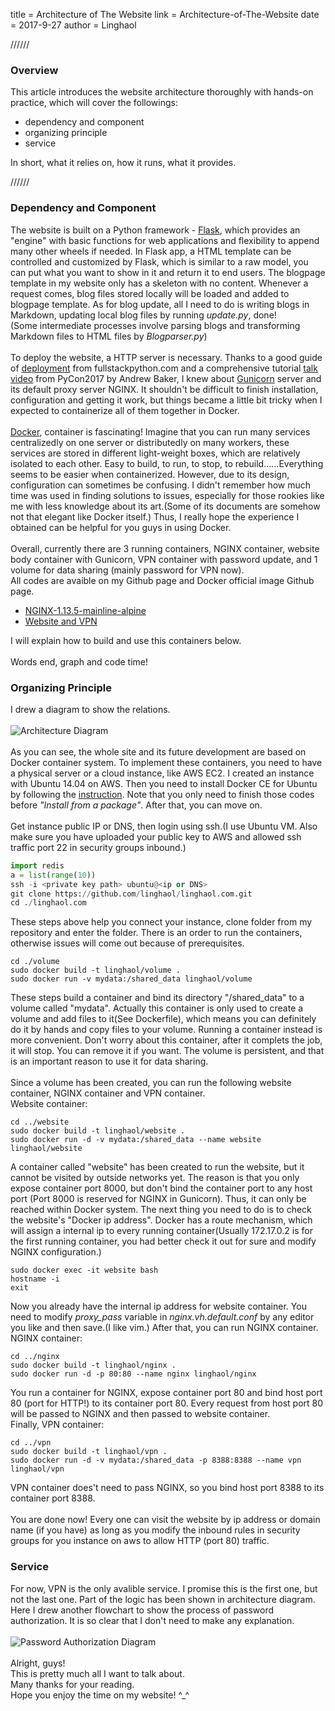 
title = Architecture of The Website
link = Architecture-of-The-Website
date = 2017-9-27
author = Linghaol


//////


### Overview

This article introduces the website architecture thoroughly with hands-on practice, which will cover the followings:

- dependency and component
- organizing principle
- service

In short, what it relies on, how it runs, what it provides.<br>


//////


### Dependency and Component

The website is built on a Python framework - [Flask](http://flask.pocoo.org/), which provides an "engine" with basic functions for web applications and flexibility to append many other wheels if needed. In Flask app, a HTML template can be controlled and customized by Flask, which is similar to a raw model, you can put what you want to show in it and return it to end users. The blogpage template in my website only has a skeleton with no content. Whenever a request comes, blog files stored locally will be loaded and added to blogpage template. As for blog update, all I need to do is writing blogs in Markdown, updating local blog files by running *update.py*, done!<br>
(Some intermediate processes involve parsing blogs and transforming Markdown files to HTML files by *Blogparser.py*)<br>
<br>
To deploy the website, a HTTP server is necessary. Thanks to a good guide of [deployment](https://www.fullstackpython.com/deployment.html) from fullstackpython.com and a comprehensive tutorial [talk video](https://www.youtube.com/watch?v=vGphzPLemZE) from PyCon2017 by Andrew Baker, I knew about [Gunicorn](http://gunicorn.org/) server and its default proxy server NGINX. It shouldn't be difficult to finish installation, configuration and getting it work, but things became a little bit tricky when I expected to containerize all of them together in Docker.<br>
<br>
[Docker](https://www.docker.com/), container is fascinating! Imagine that you can run many services centralizedly on one server or distributedly on many workers, these services are stored in different light-weight boxes, which are relatively isolated to each other. Easy to build, to run, to stop, to rebuild......Everything seems to be easier when containerized. However, due to its design, configuration can sometimes be confusing. I didn't remember how much time was used in finding solutions to issues, especially for those rookies like me with less knowledge about its art.(Some of its documents are somehow not that elegant like Docker itself.) Thus, I really hope the experience I obtained can be helpful for you guys in using Docker.<br>
<br>
Overall, currently there are 3 running containers, NGINX container, website body container with Gunicorn, VPN container with password update, and 1 volume for data sharing (mainly password for VPN now).<br>
All codes are avaible on my Github page and Docker official image Github page.

- [NGINX-1.13.5-mainline-alpine](https://github.com/nginxinc/docker-nginx/tree/1d2e2ccae2f6e478f628f4091d8a5c36a122a157/mainline/alpine)
- [Website and VPN](https://github.com/linghaol/linghaol.com)

I will explain how to build and use this containers below.<br>
<br>
Words end, graph and code time!<br>

### Organizing Principle

I drew a diagram to show the relations.<br>
<br>
![Architecture Diagram](../static/image/architecture-diagram.png)<br>
<br>
As you can see, the whole site and its future development are based on Docker container system. To implement these containers, you need to have a physical server or a cloud instance, like AWS EC2. I created an instance with Ubuntu 14.04 on AWS. Then you need to install Docker CE for Ubuntu by following the [instruction](https://docs.docker.com/engine/installation/linux/docker-ce/ubuntu/). Note that you only need to finish those codes before *"Install from a package"*. After that, you can move on.<br>
<br>
Get instance public IP or DNS, then login using ssh.(I use Ubuntu VM. Also make sure you have uploaded your public key to AWS and allowed ssh traffic port 22 in security groups inbound.)<br>

```python
import redis
a = list(range(10))
ssh -i <private key path> ubuntu@<ip or DNS>
git clone https://github.com/linghaol/linghaol.com.git
cd ./linghaol.com
```

These steps above help you connect your instance, clone folder from my repository and enter the folder. There is an order to run the containers, otherwise issues will come out because of prerequisites.<br>

```
cd ./volume
sudo docker build -t linghaol/volume .
sudo docker run -v mydata:/shared_data linghaol/volume
```

These steps build a container and bind its directory "/shared_data" to a volume called "mydata". Actually this container is only used to create a volume and add files to it(See Dockerfile), which means you can definitely do it by hands and copy files to your volume. Running a container instead is more convenient. Don't worry about this container, after it complets the job, it will stop. You can remove it if you want. The volume is persistent, and that is an important reason to use it for data sharing.<br>
<br>
Since a volume has been created, you can run the following website container, NGINX container and VPN container.<br>
Website container:<br>

```
cd ../website
sudo docker build -t linghaol/website .
sudo docker run -d -v mydata:/shared_data --name website linghaol/website
```

A container called "website" has been created to run the website, but it cannot be visited by outside networks yet. The reason is that you only expose container port 8000, but don't bind the container port to any host port (Port 8000 is reserved for NGINX in Gunicorn). Thus, it can only be reached within Docker system. The next thing you need to do is to check the website's "Docker ip address". Docker has a route mechanism, which will assign a internal ip to every running container(Usually 172.17.0.2 is for the first running container, you had better check it out for sure and modify NGINX configuration.)<br>

```
sudo docker exec -it website bash
hostname -i
exit
```

Now you already have the internal ip address for website container. You need to modify *proxy_pass* variable in *nginx.vh.default.conf* by any editor you like and then save.(I like vim.) After that, you can run NGINX container.<br>
NGINX container:

```
cd ../nginx
sudo docker build -t linghaol/nginx .
sudo docker run -d -p 80:80 --name nginx linghaol/nginx
```

You run a container for NGINX, expose container port 80 and bind host port 80 (port for HTTP!) to its container port 80. Every request from host port 80 will be passed to NGINX and then passed to website container.<br>
Finally, VPN container:

```
cd ../vpn
sudo docker build -t linghaol/vpn .
sudo docker run -d -v mydata:/shared_data -p 8388:8388 --name vpn linghaol/vpn
```

VPN container does't need to pass NGINX, so you bind host port 8388 to its container port 8388.<br>
<br>
You are done now! Every one can visit the website by ip address or domain name (if you have) as long as you modify the inbound rules in security groups for you instance on aws to allow HTTP (port 80) traffic.<br>

### Service
For now, VPN is the only avalible service. I promise this is the first one, but not the last one. Part of the logic has been shown in architecture diagram. Here I drew another flowchart to show the process of password authorization. It is so clear that I don't need to make any explanation.<br>
<br>
![Password Authorization Diagram](../static/image/password_authorization.png)<br>
<br>
Alright, guys!<br>
This is pretty much all I want to talk about.<br>
Many thanks for your reading.<br>
Hope you enjoy the time on my website! ^_^<br>
<br>